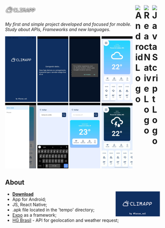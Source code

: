 # <img src="media/logotype.png" width="20%"> [<img src="https://upload.wikimedia.org/wikipedia/commons/9/99/Unofficial_JavaScript_logo_2.svg" alt="JavaScript Logo" width="25" Title="JavaScript" align='right'>](https://www.javascript.com/) [<img src="https://upload.wikimedia.org/wikipedia/commons/4/47/React.svg" alt= "React Native Logo" width="27" Title="React Native" align='right'>](https://reactjs.org/) [<img src="https://upload.wikimedia.org/wikipedia/commons/8/82/Android_logo_2019.svg" alt= "Android Logo" width="28" Title="Android" align='right'>](https://www.android.com/intl/pt-BR_br/) 


*My first and simple project developed and focused for mobile. Study about APIs, Frameworks and new languages.*

<img src="media/ptrsc(1).jpeg" width="20%"> <img src="media/ptrsc(2).jpeg" width="20%">
<img src="media/ptrsc(3).jpeg" width="20%"> <img src="media/ptrsc(4).jpeg" width="20%">
<img src="media/ptrsc(5).jpeg" width="20%"> <img src="media/ptrsc(6).jpeg" width="20%">
<img src="media/ptrsc(7).jpeg" width="20%"> <img src="media/view(2).gif" width="20%">


## About
- [**Download**](https://github.com/lucasoal/app-weather/raw/master/climapp-v0100.apk) <img src="media/logo-climapp.png" width="30%" align='right'> 
- App for Android;
- JS, React Native;
- .apk file located in the 'tempo' directory;
- [Expo](https://docs.expo.io/) as a framework;
- [HG Brasil](https://hgbrasil.com/status/weather) - API for geolocation and weather request;
